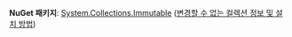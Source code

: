 **NuGet 패키지**: [System.Collections.Immutable](http://go.microsoft.com/fwlink/?LinkId=318047) ([변경할 수 없는 컬렉션 정보 및 설치 방법](/dotnet/api/system.collections.immutable#remarks))

